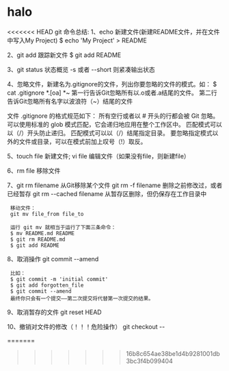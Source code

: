 # halo
<<<<<<< HEAD
git 命令总结:
1、echo 新建文件(新建README文件，并在文件中写入My Project)
$ echo 'My Project' > README

2、git add <FILE PATH> 跟踪新文件
$ git add README

3、git status 状态概览 -s 或者 --short 则紧凑输出状态

4、忽略文件，新建名为.gitignore的文件，列出你要忽略的文件的模式。如：
$ cat .gitignore
*.[oa]
*~
第一行告诉Git忽略所有以.o或者.a结尾的文件。
第二行告诉Git忽略所有名字以波浪符（~）结尾的文件

文件 .gitignore 的格式规范如下：
所有空行或者以 # 开头的行都会被 Git 忽略。
可以使用标准的 glob 模式匹配，它会递归地应用在整个工作区中。
匹配模式可以以（/）开头防止递归。
匹配模式可以以（/）结尾指定目录。
要忽略指定模式以外的文件或目录，可以在模式前加上叹号（!）取反。

5、touch file 新建文件; vi file 编辑文件（如果没有file，则新建file）

6、rm file 移除文件

7、git rm filename 从Git移除某个文件
     git rm -f filename 删除之前修改过，或者已经暂存
     git rm --cached filename 从暂存区删除，但仍保存在工作目录中
     
     移动文件：
     git mv file_from file_to
     
     运行 git mv 就相当于运行了下面三条命令：
     $ mv README.md README
     $ git rm README.md
     $ git add README
     
8、取消操作
     git commit --amend
     
     比如：
     $ git commit -m 'initial commit'
     $ git add forgotten_file
     $ git commit --amend
     最终你只会有一个提交——第二次提交将代替第一次提交的结果。
     
9、取消暂存的文件
      git reset HEAD <file>
      
10、撤销对文件的修改（！！！危险操作）
      git checkout -- <file> 


=======
>>>>>>> 16b8c654ae38be1d4b9281001db3bc3f4b099404
